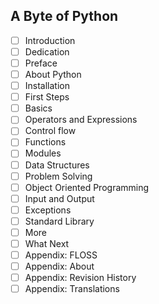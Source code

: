 ## A Byte of Python
- [ ] Introduction
- [ ] Dedication
- [ ] Preface
- [ ] About Python
- [ ] Installation
- [ ] First Steps
- [ ] Basics
- [ ] Operators and Expressions
- [ ] Control flow
- [ ] Functions
- [ ] Modules
- [ ] Data Structures
- [ ] Problem Solving
- [ ] Object Oriented Programming
- [ ] Input and Output
- [ ] Exceptions
- [ ] Standard Library
- [ ] More
- [ ] What Next
- [ ] Appendix: FLOSS
- [ ] Appendix: About
- [ ] Appendix: Revision History
- [ ] Appendix: Translations
